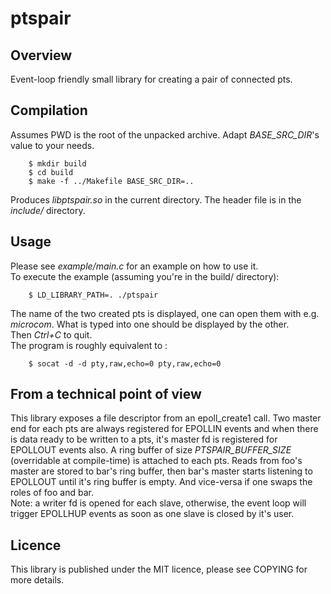 # ptspair

## Overview

Event-loop friendly small library for creating a pair of connected pts.

## Compilation

Assumes PWD is the root of the unpacked archive. Adapt *BASE\_SRC\_DIR*'s value
to your needs.

        $ mkdir build
        $ cd build
        $ make -f ../Makefile BASE_SRC_DIR=..

Produces *libptspair.so* in the current directory. The header file is in the
*include/* directory.

## Usage

Please see *example/main.c* for an example on how to use it.  
To execute the example (assuming you're in the build/ directory):

        $ LD_LIBRARY_PATH=. ./ptspair

The name of the two created pts is displayed, one can open them with e.g.
*microcom*. What is typed into one should be displayed by the other.  
Then *Ctrl+C* to quit.  
The program is roughly equivalent to :

        $ socat -d -d pty,raw,echo=0 pty,raw,echo=0

## From a technical point of view

This library exposes a file descriptor from an epoll_create1 call. Two master
end for each pts are always registered for EPOLLIN events and when there is data
ready to be written to a pts, it's master fd is registered for EPOLLOUT events
also. A ring buffer of size *PTSPAIR\_BUFFER\_SIZE* (overridable at
compile-time) is attached to each pts. Reads from foo's master are stored to
bar's ring buffer, then bar's master starts listening to EPOLLOUT until it's
ring buffer is empty. And vice-versa if one swaps the roles of foo and bar.  
Note: a writer fd is opened for each slave, otherwise, the event loop will
trigger EPOLLHUP events as soon as one slave is closed by it's user.

## Licence

This library is published under the MIT licence, please see COPYING for more
details.

